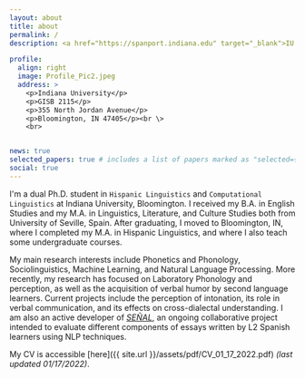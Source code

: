 ```yaml
---
layout: about
title: about
permalink: /
description: <a href="https://spanport.indiana.edu" target="_blank">IU Spanish & Portuguese</a><a> | </a><a href="https://linguistics.indiana.edu" target="_blank">IU Linguistics</a>

profile:
  align: right
  image: Profile_Pic2.jpeg
  address: >
    <p>Indiana University</p>
    <p>GISB 2115</p>
    <p>355 North Jordan Avenue</p>  
    <p>Bloomington, IN 47405</p><br \>
    <br>


news: true
selected_papers: true # includes a list of papers marked as "selected={true}"
social: true
---
```

I'm a dual Ph.D. student in `Hispanic Linguistics` and `Computational Linguistics` at Indiana University, Bloomington. I received my B.A. in English Studies and my M.A. in Linguistics, Literature, and Culture Studies both from University of Seville, Spain. After graduating, I moved to Bloomington, IN, where I completed my M.A. in Hispanic Linguistics, and where I also teach some undergraduate courses.

My main research interests include Phonetics and Phonology, Sociolinguistics, Machine Learning, and Natural Language Processing. More recently, my research has focused on Laboratory Phonology and perception, as well as the acquisition of verbal humor by second language learners. Current projects include the perception of intonation, its role in verbal communication, and its effects on cross-dialectal understanding. I am also an active developer of _[SEÑAL](https://www.sarroniz.com/projects/SEÑAL/)_, an ongoing collaborative project intended to evaluate different components of essays written by L2 Spanish learners using NLP techniques. 

My CV is accessible [here]({{ site.url }}/assets/pdf/CV_01_17_2022.pdf) _(last updated 01/17/2022)_.
